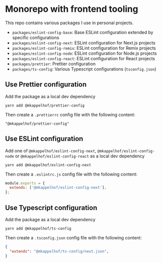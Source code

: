 # Monorepo with frontend tooling

This repo contains various packages I use in personal projects.

- `packages/eslint-config-base`: Base ESLint configuration extended by specific configurations
- `packages/eslint-config-next`: ESLint configuration for Next.js projects
- `packages/eslint-config-remix`: ESLint configuration for Remix projects
- `packages/eslint-config-node`: ESLint configuration for Node.js projects
- `packages/eslint-config-react`: ESLint configuration for React projects
- `packages/prettier`: Prettier configuration
- `packages/ts-config`: Various Typescript configurations (`tsconfig.json`)

## Use Prettier configuration

Add the package as a local dev dependency

`yarn add @mkappelhof/prettier-config`

Then create a `.prettierrc` config file with the following content:

```
"@mkappelhof/prettier-config"
```

## Use ESLint configuration

Add one of `@mkappelhof/eslint-config-next`, `@mkappelhof/eslint-config-node` or `@mkappelhof/eslint-config-react` as a local dev dependency

`yarn add @mkappelhof/eslint-config-next`

Then create a `.eslintrc.js` config file with the following content:

```JavaScript
module.exports = {
  extends: ['@mkappelhof/eslint-config-next'],
};
```

## Use Typescript configuration

Add the package as a local dev dependency

`yarn add @mkappelhof/ts-config`

Then create a `.tsconfig.json` config file with the following content:

```JSON
{
  "extends": "@mkappelhof/ts-config/next.json",
}
```
